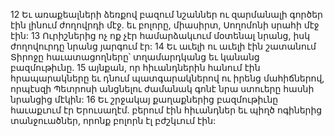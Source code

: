 12 Եւ առաքեալների ձեռքով բազում նշաններ ու զարմանալի գործեր էին լինում ժողովրդի մէջ. եւ բոլորը, միասիրտ, Սողոմոնի սրահի մէջ էին: 13 Ուրիշներից ոչ ոք չէր համարձակւում մօտենալ նրանց, իսկ ժողովուրդը նրանց յարգում էր: 14 Եւ աւելի ու աւելի էին շատանում Տիրոջը հաւատացողները՝ տղամարդկանց եւ կանանց բազմութիւնը. 15 այնքան, որ հիւանդներին հանում էին հրապարակները եւ դնում պատգարակներով ու իրենց մահիճներով, որպէսզի Պետրոսի անցնելու ժամանակ գոնէ նրա ստուերը հասնի նրանցից մէկին: 16 Եւ շրջակայ քաղաքներից բազմութիւնը հաւաքւում էր Երուսաղէմ. բերում էին հիւանդներ եւ պիղծ ոգիներից տանջուածներ, որոնք բոլորն էլ բժշկւում էին:
